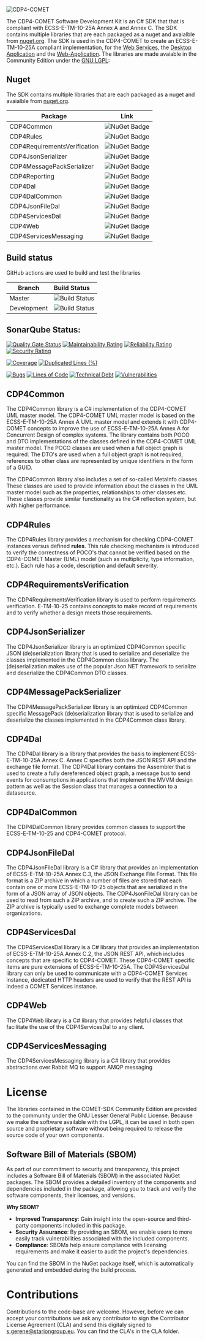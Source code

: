 ![CDP4-COMET](https://raw.githubusercontent.com/STARIONGROUP/COMET-SDK-Community-Edition/master/Comet_Logo.jpg)

The CDP4-COMET Software Development Kit is an C# SDK that that is compliant with ECSS-E-TM-10-25A Annex A and Annex C. The SDK contains multiple libraries that are each packaged as a nuget and avaialble from [nuget.org](https://www.nuget.org/packages?q=cdp4). The SDK is used in the CDP4-COMET to create an ECSS-E-TM-10-25A compliant implementation, for the [Web Services](https://github.com/STARIONGROUP/COMET-WebServices-Community-Edition), the [Desktop Application](https://github.com/STARIONGROUP/COMET-IME-Community-Edition) and the [Web-Application](https://github.com/STARIONGROUP/COMET-WEB-Community-Edition). The libraries are made avaiable in the Community Edition under the [GNU LGPL](https://www.gnu.org/licenses/lgpl-3.0.html):

## Nuget

The SDK contains multiple libraries that are each packaged as a nuget and avaialble from [nuget.org](https://www.nuget.org/packages?q=cdp4).

Package | Link
--------|--------
CDP4Common | ![NuGet Badge](https://img.shields.io/nuget/v/CDP4Common-CE)
CDP4Rules | ![NuGet Badge](https://img.shields.io/nuget/v/CDP4Rules-CE)
CDP4RequirementsVerification | ![NuGet Badge](https://img.shields.io/nuget/v/CDP4Rules-CE)
CDP4JsonSerializer | ![NuGet Badge](https://img.shields.io/nuget/v/CDP4JsonSerializer-CE)
CDP4MessagePackSerializer | ![NuGet Badge](https://img.shields.io/nuget/v/CDP4MessagePackSerializer-CE)
CDP4Reporting | ![NuGet Badge](https://img.shields.io/nuget/v/CDP4Reporting-CE)
CDP4Dal | ![NuGet Badge](https://img.shields.io/nuget/v/CDP4Dal-CE)
CDP4DalCommon | ![NuGet Badge](https://img.shields.io/nuget/v/CDP4DalCommon-CE)
CDP4JsonFileDal | ![NuGet Badge](https://img.shields.io/nuget/v/CDP4JsonFileDal-CE)
CDP4ServicesDal | ![NuGet Badge](https://img.shields.io/nuget/v/CDP4ServicesDal-CE)
CDP4Web | ![NuGet Badge](https://img.shields.io/nuget/v/CDP4Web-CE)
CDP4ServicesMessaging | ![NuGet Badge](https://img.shields.io/nuget/v/CDP4ServicesMessaging-CE)

## Build status

GitHub actions are used to build and test the libraries

Branch | Build Status
------- | :------------
Master | ![Build Status](https://github.com/STARIONGROUP/COMET-SDK-Community-Edition/actions/workflows/CodeQuality.yml/badge.svg?branch=master)
Development | ![Build Status](https://github.com/STARIONGROUP/COMET-SDK-Community-Edition/actions/workflows/CodeQuality.yml/badge.svg?branch=development)

## SonarQube Status:
[![Quality Gate Status](https://sonarcloud.io/api/project_badges/measure?project=STARIONGROUP_CDP4-SDK-Community-Edition&metric=alert_status)](https://sonarcloud.io/dashboard?id=STARIONGROUP_CDP4-SDK-Community-Edition)
[![Maintainability Rating](https://sonarcloud.io/api/project_badges/measure?project=STARIONGROUP_CDP4-SDK-Community-Edition&metric=sqale_rating)](https://sonarcloud.io/dashboard?id=STARIONGROUP_CDP4-SDK-Community-Edition)
[![Reliability Rating](https://sonarcloud.io/api/project_badges/measure?project=STARIONGROUP_CDP4-SDK-Community-Edition&metric=reliability_rating)](https://sonarcloud.io/dashboard?id=STARIONGROUP_CDP4-SDK-Community-Edition)
[![Security Rating](https://sonarcloud.io/api/project_badges/measure?project=STARIONGROUP_CDP4-SDK-Community-Edition&metric=security_rating)](https://sonarcloud.io/dashboard?id=STARIONGROUP_CDP4-SDK-Community-Edition)

[![Coverage](https://sonarcloud.io/api/project_badges/measure?project=STARIONGROUP_CDP4-SDK-Community-Edition&metric=coverage)](https://sonarcloud.io/dashboard?id=STARIONGROUP_CDP4-SDK-Community-Edition)
[![Duplicated Lines (%)](https://sonarcloud.io/api/project_badges/measure?project=STARIONGROUP_CDP4-SDK-Community-Edition&metric=duplicated_lines_density)](https://sonarcloud.io/dashboard?id=STARIONGROUP_CDP4-SDK-Community-Edition)

[![Bugs](https://sonarcloud.io/api/project_badges/measure?project=STARIONGROUP_CDP4-SDK-Community-Edition&metric=bugs)](https://sonarcloud.io/dashboard?id=STARIONGROUP_CDP4-SDK-Community-Edition)
[![Lines of Code](https://sonarcloud.io/api/project_badges/measure?project=STARIONGROUP_CDP4-SDK-Community-Edition&metric=ncloc)](https://sonarcloud.io/dashboard?id=STARIONGROUP_CDP4-SDK-Community-Edition)
[![Technical Debt](https://sonarcloud.io/api/project_badges/measure?project=STARIONGROUP_CDP4-SDK-Community-Edition&metric=sqale_index)](https://sonarcloud.io/dashboard?id=STARIONGROUP_CDP4-SDK-Community-Edition)
[![Vulnerabilities](https://sonarcloud.io/api/project_badges/measure?project=STARIONGROUP_CDP4-SDK-Community-Edition&metric=vulnerabilities)](https://sonarcloud.io/dashboard?id=STARIONGROUP_CDP4-SDK-Community-Edition)

## CDP4Common

The CDP4Common library is a C# implementation of the CDP4-COMET UML master model. The CDP4-COMET UML master model is based on the ECSS-E-TM-10-25A Annex A UML master model and extends it with CDP4-COMET concepts to improve the use of ECSS-E-TM-10-25A Annex A for Concurrent Design of complex systems. The library contains both POCO and DTO implementations of the classes defined in the CDP4-COMET UML master model. The POCO classes are used when a full object graph is required. The DTO's are used when a full object graph is not required, references to other class are represented by unique identifiers in the form of a GUID.

The CDP4Common library also includes a set of so-called MetaInfo classes. These classes are used to provide information about the classes in the UML master model such as the properties, relationships to other classes etc. These classes provide similar functionality as the C# reflection system, but with higher performance.

## CDP4Rules

The CDP4Rules library provides a mechanism for checking CDP4-COMET instances versus defined **rules**. This rule checking mechanism is introduced to verify the correctness of POCO's that cannot be verified based on the CDP4-COMET Master (UML) model (such as multiplicity, type information, etc.). Each rule has a code, description and default severity.

## CDP4RequirementsVerification

The CDP4RequirementsVerification library is used to perform requirements verification. E-TM-10-25 contains concepts to make record of requirements and to verify whether a design meets those requirements.

## CDP4JsonSerializer

The CDP4JsonSerializer library is an optimized CDP4Common specific JSON (de)serialization library that is used to serialize and deserialize the classes implemented in the CDP4Common class library. The (de)serialization makes use of the popular Json.NET framework to serialize and deserialize the CDP4Common DTO classes.

## CDP4MessagePackSerializer

The CDP4MessagePackSerializer library is an optimized CDP4Common specific MessagePack (de)serialization library that is used to serialize and deserialize the classes implemented in the CDP4Common class library.

## CDP4Dal

The CDP4Dal library is a library that provides the basis to implement ECSS-E-TM-10-25A Annex C. Annex C specifies both the JSON REST API and the exchange file format. The CDP4Dal library contains the Assembler that is used to create a fully dereferenced object graph, a message bus to send events for consumptions in applications that implement the MVVM design pattern as well as the Session class that manages a connection to a datasource.

## CDP4DalCommon

The CDP4DalCommon library provides common classes to support the ECSS-E-TM-10-25 and CDP4-COMET protocol.

## CDP4JsonFileDal

The CDP4JsonFileDal library is a C# library that provides an implementation of ECSS-E-TM-10-25A Annex C.3, the JSON Exchange File Format. This file format is a ZIP archive in which a number of files are stored that each contain one or more ECSS-E-TM-10-25 objects that are serialized in the form of a JSON array of JSON objects. The CDP4JsonFileDal library can be used to read from such a ZIP archive, and to create such a ZIP archive. The ZIP archive is typically used to exchange complete models between organizations.

## CDP4ServicesDal

The CDP4ServicesDal library is a C# library that provides an implementation of ECSS-E-TM-10-25A Annex C.2, the JSON REST API, which includes concepts that are specific to CDP4-COMET. These CDP4-COMET specific items are pure extensions of ECSS-E-TM-10-25A. The CDP4ServicesDal library can only be used to communicate with a CDP4-COMET Services instance, dedicated HTTP headers are used to verify that the REST API is indeed a COMET Services instance.

## CDP4Web

The CDP4Web library is a C# library that provides helpful classes that facilitate the use of the CDP4ServicesDal to any client.

## CDP4ServicesMessaging

The CDP4ServicesMessaging library is a C# library that provides abstractions over Rabbit MQ to support AMQP messaging

# License

The libraries contained in the COMET-SDK Community Edition are provided to the community under the GNU Lesser General Public License. Because we make the software available with the LGPL, it can be used in both open source and proprietary software without being required to release the source code of your own components.

## Software Bill of Materials (SBOM)

As part of our commitment to security and transparency, this project includes a Software Bill of Materials (SBOM) in the associated NuGet packages. The SBOM provides a detailed inventory of the components and dependencies included in the package, allowing you to track and verify the software components, their licenses, and versions.

**Why SBOM?**

- **Improved Transparency**: Gain insight into the open-source and third-party components included in this package.
- **Security Assurance**: By providing an SBOM, we enable users to more easily track vulnerabilities associated with the included components.
- **Compliance**: SBOMs help ensure compliance with licensing requirements and make it easier to audit the project's dependencies.

You can find the SBOM in the NuGet package itself, which is automatically generated and embedded during the build process.

# Contributions

Contributions to the code-base are welcome. However, before we can accept your contributions we ask any contributor to sign the Contributor License Agreement (CLA) and send this digitaly signed to s.gerene@stariongroup.eu. You can find the CLA's in the CLA folder.